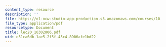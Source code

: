 ```yaml
---
content_type: resource
description: ''
file: https://ol-ocw-studio-app-production.s3.amazonaws.com/courses/10-569-synthesis-of-polymers-fall-2006/e51ca6db1ae52f5f45c48906afe1bd22_lec20_10302006.pdf
file_type: application/pdf
resourcetype: Document
title: lec20_10302006.pdf
uid: e51ca6db-1ae5-2f5f-45c4-8906afe1bd22
---
```

